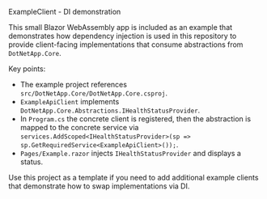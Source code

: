 ExampleClient - DI demonstration

This small Blazor WebAssembly app is included as an example that demonstrates how
dependency injection is used in this repository to provide client-facing
implementations that consume abstractions from `DotNetApp.Core`.

Key points:
- The example project references `src/DotNetApp.Core/DotNetApp.Core.csproj`.
- `ExampleApiClient` implements `DotNetApp.Core.Abstractions.IHealthStatusProvider`.
- In `Program.cs` the concrete client is registered, then the abstraction is
  mapped to the concrete service via `services.AddScoped<IHealthStatusProvider>(sp => sp.GetRequiredService<ExampleApiClient>());`.
- `Pages/Example.razor` injects `IHealthStatusProvider` and displays a status.

Use this project as a template if you need to add additional example clients that
demonstrate how to swap implementations via DI.
